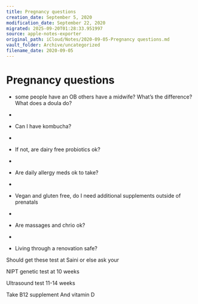 ```yaml
---
title: Pregnancy questions
creation_date: September 5, 2020
modification_date: September 22, 2020
migrated: 2025-09-20T01:28:33.951997
source: apple-notes-exporter
original_path: iCloud/Notes/2020-09-05-Pregnancy questions.md
vault_folder: Archive/uncategorized
filename_date: 2020-09-05
---
```



# Pregnancy questions 

- some people have an OB others have a midwife? What’s the difference? What does a doula do?

- 

- Can I have kombucha?

- 

- If not, are dairy free probiotics ok?

- 

- Are daily allergy meds ok to take?

- 

- Vegan and gluten free, do I need additional supplements outside of prenatals 

- 

- Are massages and chrio ok?

- 

- Living through a renovation safe?

Should get these test at Saini or else ask your 

NIPT genetic test at 10 weeks

Ultrasound test 11-14 weeks

Take B12 supplement And vitamin D
